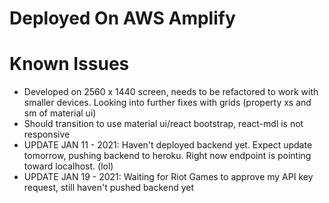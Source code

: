 # Deployed On AWS Amplify

# Known Issues
- Developed on 2560 x 1440 screen, needs to be refactored to work with smaller devices. Looking into further fixes with grids (property xs and sm of material ui)
- Should transition to use material ui/react bootstrap, react-mdl is not responsive
- UPDATE JAN 11 - 2021: Haven't deployed backend yet. Expect update tomorrow, pushing backend to heroku. Right now endpoint is pointing toward localhost. (lol)
- UPDATE JAN 19 - 2021: Waiting for Riot Games to approve my API key request, still haven't pushed backend yet
